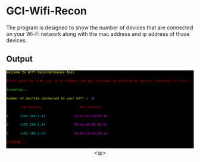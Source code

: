 # GCI-Wifi-Recon

The program is designed to show the number of devices that are  connected on your Wi-Fi network along with  the mac address and ip address of those devices.

## Output

<p align="center">
  <img src=https://github.com/Ayush19-01/GCI-Wifi-Recon/blob/master/Screenshot%20from%202020-01-14%2016-53-44.png>
<\p>


